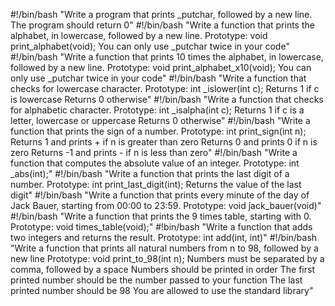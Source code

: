 #!/bin/bash
"Write a program that prints _putchar, followed by a new line.
The program should return 0"
#!/bin/bash
"Write a function that prints the alphabet, in lowercase, followed by a new line.
Prototype: void print_alphabet(void);
You can only use _putchar twice in your code"
#!/bin/bash
"Write a function that prints 10 times the alphabet, in lowercase, followed by a new line.
Prototype: void print_alphabet_x10(void);
You can only use _putchar twice in your code"
#!/bin/bash
"Write a function that checks for lowercase character.
Prototype: int _islower(int c);
Returns 1 if c is lowercase
Returns 0 otherwise"
#!/bin/bash
"Write a function that checks for alphabetic character.
Prototype: int _isalpha(int c);
Returns 1 if c is a letter, lowercase or uppercase
Returns 0 otherwise"
#!/bin/bash
"Write a function that prints the sign of a number.
Prototype: int print_sign(int n);
Returns 1 and prints + if n is greater than zero
Returns 0 and prints 0 if n is zero
Returns -1 and prints - if n is less than zero"
#!/bin/bash
"Write a function that computes the absolute value of an integer.
Prototype: int _abs(int);"
#!/bin/bash
"Write a function that prints the last digit of a number.
Prototype: int print_last_digit(int);
Returns the value of the last digit"
#!/bin/bash
"Write a function that prints every minute of the day of Jack Bauer, starting from 00:00 to 23:59.
Prototype: void jack_bauer(void)"
#!/bin/bash
"Write a function that prints the 9 times table, starting with 0.
Prototype: void times_table(void);"
#!bin/bash
"Write a function that adds two integers and returns the result.
Prototype: int add(int, int)"
#!/bin/bash
"Write a function that prints all natural numbers from n to 98, followed by a new line
Prototype: void print_to_98(int n);
Numbers must be separated by a comma, followed by a space
Numbers should be printed in order
The first printed number should be the number passed to your function
The last printed number should be 98
You are allowed to use the standard library"
